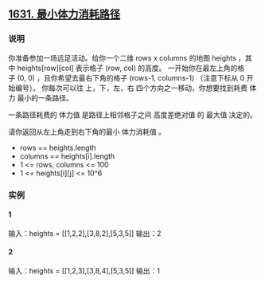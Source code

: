 ## [1631. 最小体力消耗路径](https://leetcode-cn.com/problems/path-with-minimum-effort/)

### 说明
你准备参加一场远足活动。给你一个二维 rows x columns 的地图 heights ，其中 heights[row][col] 表示格子 (row, col) 的高度。
一开始你在最左上角的格子 (0, 0) ，且你希望去最右下角的格子 (rows-1, columns-1) （注意下标从 0 开始编号）。
你每次可以往 上，下，左，右 四个方向之一移动，你想要找到耗费 体力 最小的一条路径。

一条路径耗费的 体力值 是路径上相邻格子之间 高度差绝对值 的 最大值 决定的。

请你返回从左上角走到右下角的最小 体力消耗值 。


* rows == heights.length
* columns == heights[i].length
* 1 <= rows, columns <= 100
* 1 <= heights[i][j] <= 10^6

### 实例
#### 1
输入：heights = [[1,2,2],[3,8,2],[5,3,5]]
输出：2

#### 2
输入：heights = [[1,2,3],[3,8,4],[5,3,5]]
输出：1